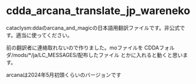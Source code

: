 # cdda_arcana_translate_jp_wareneko
cataclysm:ddaのarcana_and_magicの日本語用翻訳ファイルです。非公式です。適当に使ってください。

前の翻訳者に連絡取れないので作りました。moファイルを
CDDAフォルダ/mods/*/ja/LC_MESSAGES/配布したファイル
とかに入れると動くと思います。

arcanaは2024年5月初頭くらいのバージョンです

